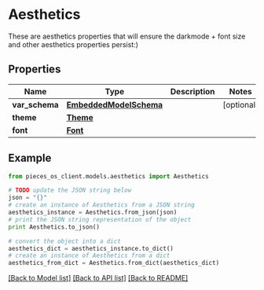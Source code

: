 # Aesthetics

These are aesthetics properties that will ensure the darkmode + font size and other aesthetics properties persist:)

## Properties
Name | Type | Description | Notes
------------ | ------------- | ------------- | -------------
**var_schema** | [**EmbeddedModelSchema**](EmbeddedModelSchema.md) |  | [optional] 
**theme** | [**Theme**](Theme.md) |  | 
**font** | [**Font**](Font.md) |  | 

## Example

```python
from pieces_os_client.models.aesthetics import Aesthetics

# TODO update the JSON string below
json = "{}"
# create an instance of Aesthetics from a JSON string
aesthetics_instance = Aesthetics.from_json(json)
# print the JSON string representation of the object
print Aesthetics.to_json()

# convert the object into a dict
aesthetics_dict = aesthetics_instance.to_dict()
# create an instance of Aesthetics from a dict
aesthetics_from_dict = Aesthetics.from_dict(aesthetics_dict)
```
[[Back to Model list]](../README.md#documentation-for-models) [[Back to API list]](../README.md#documentation-for-api-endpoints) [[Back to README]](../README.md)


